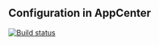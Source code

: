 
## Configuration in AppCenter

[![Build status](https://build.appcenter.ms/v0.1/apps/326073d7-1ba3-4d92-9d76-4a11547ab0ca/branches/develop/badge)](https://appcenter.ms)
